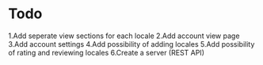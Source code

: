 # Todo
1.Add seperate view sections for each locale
2.Add account view page
3.Add account settings
4.Add possibility of adding locales
5.Add possibility of rating and reviewing locales
6.Create a server (REST API)
